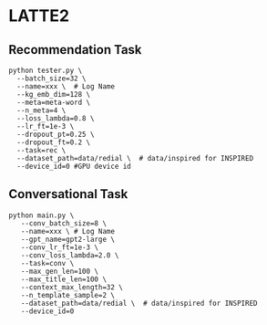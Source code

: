 # LATTE2

## Recommendation Task
``` shell
python tester.py \
  --batch_size=32 \
  --name=xxx \  # Log Name
  --kg_emb_dim=128 \
  --meta=meta-word \
  --n_meta=4 \
  --loss_lambda=0.8 \
  --lr_ft=1e-3 \
  --dropout_pt=0.25 \
  --dropout_ft=0.2 \
  --task=rec \
  --dataset_path=data/redial \  # data/inspired for INSPIRED
  --device_id=0 #GPU device id
```
## Conversational Task
``` shell
python main.py \
   --conv_batch_size=8 \
   --name=xxx \ # Log Name
   --gpt_name=gpt2-large \
   --conv_lr_ft=1e-3 \
   --conv_loss_lambda=2.0 \
   --task=conv \
   --max_gen_len=100 \
   --max_title_len=100 \
   --context_max_length=32 \
   --n_template_sample=2 \
   --dataset_path=data/redial \  # data/inspired for INSPIRED
   --device_id=0
```

[//]: # (KT Ho )

[//]: # ()
[//]: # (`data/redial` 과 `saved_model/` 에 현재 필요한 파일이 github에 존재하지 않는 상황)

[//]: # (`init_git_load.sh` 라는 shell 파일로 onedrive에 공유링크를 통해 받을 수 있도록 세팅해놓은 상황입니다.)

[//]: # ()
[//]: # (## 1. Git 폴더 clone)

[//]: # (`git clone https://github.com/HYEONGJUN-JANG/CRS_212HO.git` 을 통해 다운로드)

[//]: # ()
[//]: # (## 2. 폴더진입 후 dataset과 model.pt 다운로드)

[//]: # (``` shell)

[//]: # (cd CRS_212HO)

[//]: # (sh init_git_load.sh)

[//]: # (```)

[//]: # (## 3. 필요한 dataset 다운로드 마친 이후, 가상환경 관련 세팅)

[//]: # (```shell)

[//]: # (conda env create --file env4ktserver.yaml )

[//]: # (```)

[//]: # ()
[//]: # (## 4. main.py 를 통한 실행)

[//]: # (```shell)

[//]: # (python main.py --name=review --n_sample=1 --max_review_len=200 )

[//]: # (```)

[//]: # (위와같은 형식으로 파라미터를 제공하며 실행할 수 있습니다. )

[//]: # (parameters.py 파일을 확인하면 인자로 제공 가능한 파라미터 목록을 확인할 수 있습니다.)

